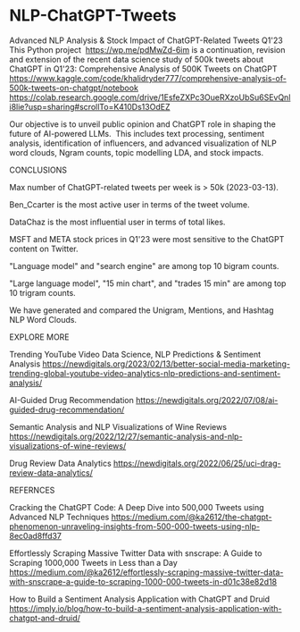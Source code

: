 # NLP-ChatGPT-Tweets
Advanced NLP Analysis &amp; Stock Impact of ChatGPT-Related Tweets Q1'23
This Python project 
https://wp.me/pdMwZd-6im
is a continuation, revision and extension of the recent data science study of 500k tweets about ChatGPT in Q1'23:
Comprehensive Analysis of 500K Tweets on ChatGPT
https://www.kaggle.com/code/khalidryder777/comprehensive-analysis-of-500k-tweets-on-chatgpt/notebook
https://colab.research.google.com/drive/1EsfeZXPc3OueRXzoUbSu6SEvQnli8lie?usp=sharing#scrollTo=K410Ds13OdEZ

Our objective is to unveil public opinion and ChatGPT role in shaping the future of AI-powered LLMs.  
This includes text processing, sentiment analysis, identification of influencers, and advanced visualization of NLP word clouds, 
Ngram counts, topic modelling LDA, and stock impacts. 



CONCLUSIONS

Max number of ChatGPT-related tweets per week is > 50k (2023-03-13).

Ben_Ccarter is the most active user in terms of the tweet volume.

DataChaz is the most influential user in terms of total likes.

MSFT and META stock prices in Q1'23 were most sensitive to the ChatGPT content on Twitter.

"Language model" and "search engine" are among top 10 bigram counts.

"Large language model", "15 min chart", and "trades 15 min" are among top 10 trigram counts.

We have generated and compared the Unigram, Mentions, and Hashtag NLP Word Clouds.

EXPLORE MORE

Trending YouTube Video Data Science, NLP Predictions & Sentiment Analysis
https://newdigitals.org/2023/02/13/better-social-media-marketing-trending-global-youtube-video-analytics-nlp-predictions-and-sentiment-analysis/

AI-Guided Drug Recommendation
https://newdigitals.org/2022/07/08/ai-guided-drug-recommendation/

Semantic Analysis and NLP Visualizations of Wine Reviews
https://newdigitals.org/2022/12/27/semantic-analysis-and-nlp-visualizations-of-wine-reviews/

Drug Review Data Analytics
https://newdigitals.org/2022/06/25/uci-drag-review-data-analytics/


REFERNCES

Cracking the ChatGPT Code: A Deep Dive into 500,000 Tweets using Advanced NLP Techniques
https://medium.com/@ka2612/the-chatgpt-phenomenon-unraveling-insights-from-500-000-tweets-using-nlp-8ec0ad8ffd37

Effortlessly Scraping Massive Twitter Data with snscrape: A Guide to Scraping 1000,000 Tweets in Less than a Day
https://medium.com/@ka2612/effortlessly-scraping-massive-twitter-data-with-snscrape-a-guide-to-scraping-1000-000-tweets-in-d01c38e82d18

How to Build a Sentiment Analysis Application with ChatGPT and Druid
https://imply.io/blog/how-to-build-a-sentiment-analysis-application-with-chatgpt-and-druid/
